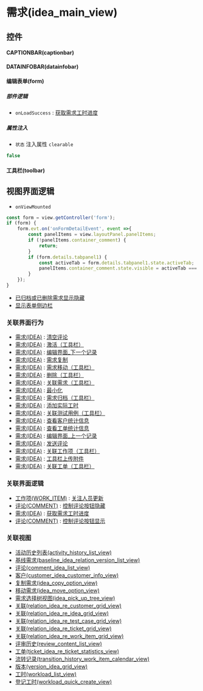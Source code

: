# 需求(idea_main_view)  <!-- {docsify-ignore-all} -->



## 控件
#### CAPTIONBAR(captionbar)
#### DATAINFOBAR(datainfobar)
#### 编辑表单(form)

##### 部件逻辑
* `onLoadSuccess` : [获取需求工时进度](module/ProdMgmt/idea/uilogic/get_workload_schedule)

##### 属性注入
* `状态` 注入属性 `clearable`

```javascript
false
```
#### 工具栏(toolbar)

## 视图界面逻辑
* `onViewMounted`
```javascript
const form = view.getController('form');
if (form) {
    form.evt.on('onFormDetailEvent', event =>{
        const panelItems = view.layoutPanel.panelItems;
        if (!panelItems.container_comment) {
            return;
        }
        if (form.details.tabpanel1) {
            const activeTab = form.details.tabpanel1.state.activeTab;
            panelItems.container_comment.state.visible = activeTab === 'tabpage1';
        }
    });
}
```
  * [已归档或已删除需求显示隐藏](module/ProdMgmt/idea/uilogic/archived_or_deleted_visible)
  * [显示表单侧边栏](module/ProdMgmt/idea/uilogic/show_form_sidebar)


### 关联界面行为
  * [需求(IDEA)](module/ProdMgmt/idea) : [清空评论](module/ProdMgmt/idea#界面行为)
  * [需求(IDEA)](module/ProdMgmt/idea) : [激活（工具栏）](module/ProdMgmt/idea#界面行为)
  * [需求(IDEA)](module/ProdMgmt/idea) : [编辑界面_下一个记录](module/ProdMgmt/idea#界面行为)
  * [需求(IDEA)](module/ProdMgmt/idea) : [需求复制](module/ProdMgmt/idea#界面行为)
  * [需求(IDEA)](module/ProdMgmt/idea) : [需求移动（工具栏）](module/ProdMgmt/idea#界面行为)
  * [需求(IDEA)](module/ProdMgmt/idea) : [删除（工具栏）](module/ProdMgmt/idea#界面行为)
  * [需求(IDEA)](module/ProdMgmt/idea) : [关联需求（工具栏）](module/ProdMgmt/idea#界面行为)
  * [需求(IDEA)](module/ProdMgmt/idea) : [最小化](module/ProdMgmt/idea#界面行为)
  * [需求(IDEA)](module/ProdMgmt/idea) : [需求归档（工具栏）](module/ProdMgmt/idea#界面行为)
  * [需求(IDEA)](module/ProdMgmt/idea) : [添加实际工时](module/ProdMgmt/idea#界面行为)
  * [需求(IDEA)](module/ProdMgmt/idea) : [关联测试用例（工具栏）](module/ProdMgmt/idea#界面行为)
  * [需求(IDEA)](module/ProdMgmt/idea) : [查看客户统计信息](module/ProdMgmt/idea#界面行为)
  * [需求(IDEA)](module/ProdMgmt/idea) : [查看工单统计信息](module/ProdMgmt/idea#界面行为)
  * [需求(IDEA)](module/ProdMgmt/idea) : [编辑界面_上一个记录](module/ProdMgmt/idea#界面行为)
  * [需求(IDEA)](module/ProdMgmt/idea) : [发送评论](module/ProdMgmt/idea#界面行为)
  * [需求(IDEA)](module/ProdMgmt/idea) : [关联工作项（工具栏）](module/ProdMgmt/idea#界面行为)
  * [需求(IDEA)](module/ProdMgmt/idea) : [工具栏上传附件](module/ProdMgmt/idea#界面行为)
  * [需求(IDEA)](module/ProdMgmt/idea) : [关联工单（工具栏）](module/ProdMgmt/idea#界面行为)

### 关联界面逻辑
  * [工作项(WORK_ITEM)](module/ProjMgmt/work_item) : [关注人员更新](module/ProjMgmt/work_item/uilogic/attention_personnel_update)
  * [评论(COMMENT)](module/Base/comment) : [控制评论按钮隐藏](module/Base/comment/uilogic/comment_icon_hidden)
  * [需求(IDEA)](module/ProdMgmt/idea) : [获取需求工时进度](module/ProdMgmt/idea/uilogic/get_workload_schedule)
  * [评论(COMMENT)](module/Base/comment) : [控制评论按钮显示](module/Base/comment/uilogic/comment_icon_show)

### 关联视图
  * [活动历史列表(activity_history_list_view)](app/view/activity_history_list_view)
  * [基线需求(baseline_idea_relation_version_list_view)](app/view/baseline_idea_relation_version_list_view)
  * [评论(comment_idea_list_view)](app/view/comment_idea_list_view)
  * [客户(customer_idea_customer_info_view)](app/view/customer_idea_customer_info_view)
  * [复制需求(idea_copy_option_view)](app/view/idea_copy_option_view)
  * [移动需求(idea_move_option_view)](app/view/idea_move_option_view)
  * [需求选择树视图(idea_pick_up_tree_view)](app/view/idea_pick_up_tree_view)
  * [关联(relation_idea_re_customer_grid_view)](app/view/relation_idea_re_customer_grid_view)
  * [关联(relation_idea_re_idea_grid_view)](app/view/relation_idea_re_idea_grid_view)
  * [关联(relation_idea_re_test_case_grid_view)](app/view/relation_idea_re_test_case_grid_view)
  * [关联(relation_idea_re_ticket_grid_view)](app/view/relation_idea_re_ticket_grid_view)
  * [关联(relation_idea_re_work_item_grid_view)](app/view/relation_idea_re_work_item_grid_view)
  * [评审历史(review_content_list_view)](app/view/review_content_list_view)
  * [工单(ticket_idea_re_ticket_statistics_view)](app/view/ticket_idea_re_ticket_statistics_view)
  * [流转记录(transition_history_work_item_calendar_view)](app/view/transition_history_work_item_calendar_view)
  * [版本(version_idea_grid_view)](app/view/version_idea_grid_view)
  * [工时(workload_list_view)](app/view/workload_list_view)
  * [登记工时(workload_quick_create_view)](app/view/workload_quick_create_view)

<script>
 const { createApp } = Vue
  createApp({
    data() {
      return {

      }
    }
  }).use(ElementPlus).mount('#app')
</script>